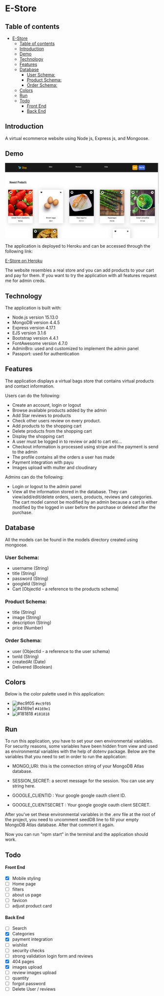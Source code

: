 # E-Store

## Table of contents

- [E-Store](#e-store)
  - [Table of contents](#table-of-contents)
  - [Introduction](#introduction)
  - [Demo](#demo)
  - [Technology](#technology)
  - [Features](#features)
  - [Database](#database)
    - [User Schema:](#user-schema)
    - [Product Schema:](#product-schema)
    - [Order Schema:](#order-schema)
  - [Colors](#colors)
  - [Run](#run)
  - [Todo](#todo)
      - [Front End](#front-end)
      - [Back End](#back-end)

## Introduction

A virtual ecommerce website using Node js, Express js, and Mongoose.

## Demo

![screenshot](screenshot.png)

The application is deployed to Heroku and can be accessed through the following link:

[E-Store on Heroku](https://estore24.herokuapp.com/)

The website resembles a real store and you can add products to your cart and pay for them. If you want to try the application with all features request me for admin creds.

## Technology

The application is built with:

-   Node.js version 15.13.0
-   MongoDB version 4.4.5
-   Express version 4.17.1
-   EJS version 3.1.6
-   Bootstrap version 4.4.1
-   FontAwesome version 4.7.0
-   AdminBro: used and customized to implement the admin panel
-   Passport: used for authentication

## Features

The application displays a virtual bags store that contains virtual products and contact information.

Users can do the following:

-   Create an account, login or logout
-   Browse available products added by the admin
-   Add Star reviews to products
-   Check other users review on every product.
-   Add products to the shopping cart
-   Delete products from the shopping cart
-   Display the shopping cart
-   A user must be logged in to review or add to cart etc...
-   Checkout information is processed using stripe and the payment is send to the admin
-   The profile contains all the orders a user has made
-   Payment integration with payu
-   Images upload with multer and cloudinary

Admins can do the following:

-   Login or logout to the admin panel
-   View all the information stored in the database. They can view/add/edit/delete orders, users, products, reviews and categories. The cart model cannot be modified by an admin because a cart is either modified by the logged in user before the purchase or deleted after the purchase.

## Database

All the models can be found in the models directory created using mongoose.

### User Schema:

-   username (String)
-   title (String)
-   password (String)
-   googleId (String)
-   Cart [ObjectId - a reference to the products schema]

### Product Schema:

-   title (String)
-   image (String)
-   description (String)
-   price (Number)

### Order Schema:

-   user (ObjectId - a reference to the user schema)
-   txnId (String)
-   createdAt (Date)
-   Delivered (Boolean)

## Colors

Below is the color palette used in this application:

-   ![#ec9f05](https://via.placeholder.com/15/ec9f05/000000?text=+) `#ec9f05`
-   ![#4169e1](https://via.placeholder.com/15/4169e1/000000?text=+) `#4169e1`
-   ![#181818](https://via.placeholder.com/15/181818/000000?text=+) `#181818`

## Run

To run this application, you have to set your own environmental variables. For security reasons, some variables have been hidden from view and used as environmental variables with the help of dotenv package. Below are the variables that you need to set in order to run the application:

-   MONGO_URI: this is the connection string of your MongoDB Atlas database.

-   SESSION_SECRET: a secret message for the session. You can use any string here.

-   GOOGLE_CLIENTID : Your google google oauth client ID.

-   GOOGLE_CLIENTSECRET : Your google google oauth client SECRET.

After you've set these environmental variables in the .env file at the root of the project, you need to uncomment seedDB line to fill your empty MongoDB Atlas database. After that comment it again.

Now you can run "npm start" in the terminal and the application should work.

## Todo

#### Front End

-   [x] Mobile styling
-   [ ] Home page
-   [ ] filters
-   [ ] about us page
-   [ ] favicon
-   [ ] adjust product card

#### Back End

-   [ ] Search
-   [x] Categories
-   [x] payment integration
-   [ ] wishlist
-   [ ] security checks
-   [ ] strong validation login form and reviews
-   [x] 404 pages
-   [x] images upload
-   [ ] review images upload
-   [ ] quantity
-   [ ] forgot password
-   [ ] Delete User / reviews
